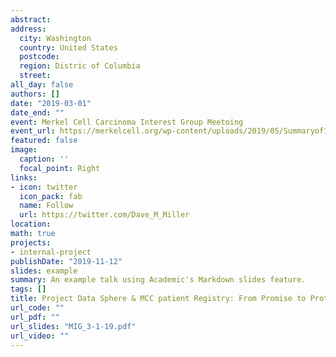 ```yaml
---
abstract: 
address:
  city: Washington
  country: United States
  postcode:  
  region: Distric of Columbia
  street:  
all_day: false
authors: []
date: "2019-03-01"
date_end: ""
event: Merkel Cell Carcinoma Interest Group Meetoing
event_url: https://merkelcell.org/wp-content/uploads/2019/05/Summaryof14thAnnualMMIGMeeting_1Mar2019.pdf
featured: false
image:
  caption: ''
  focal_point: Right
links:
- icon: twitter
  icon_pack: fab
  name: Follow
  url: https://twitter.com/Dave_M_Miller
location: 
math: true
projects:
- internal-project
publishDate: "2019-11-12"
slides: example
summary: An example talk using Academic's Markdown slides feature.
tags: []
title: Project Data Sphere & MCC patient Registry: From Promise to Prototype to Patient
url_code: ""
url_pdf: ""
url_slides: "MIG_3-1-19.pdf"
url_video: ""
---
```

